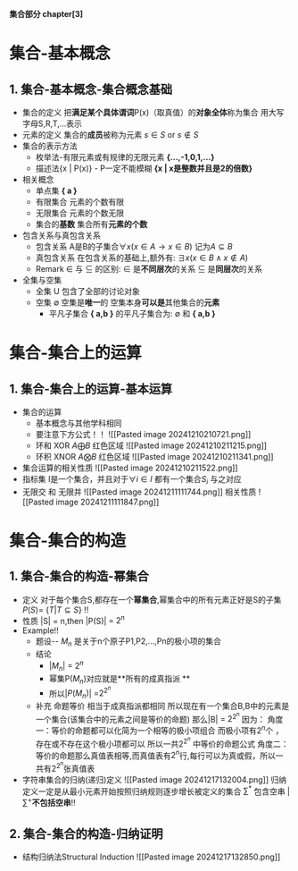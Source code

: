 **集合部分 chapter[3]**
# 集合-基本概念
## 1. 集合-基本概念-集合概念基础
- 集合的定义
	把**满足某个具体谓词**P(x)（取真值）的**对象全体**称为集合
	用大写字母S,R,T,...表示
- 元素的定义
	集合的**成员**被称为元素
	$s\in S$ or $s\notin S$
- 集合的表示方法
	- 枚举法-有限元素或有规律的无限元素
		**{...,-1,0,1,...}**
	- 描述法{x | P(x)} - P一定不能模糊
		**{x | x是整数并且是2的倍数}**
- 相关概念
	- 单点集
		**{ a }**
	- 有限集合
		元素的个数有限
	- 无限集合
		元素的个数无限
	- 集合的**基数**
		集合所有**元素的个数**
- 包含关系与真包含关系
	- 包含关系
		A是B的子集合$\forall x (x\in A \rightarrow x \in B)$ 记为$A \subseteq B$
	- 真包含关系
		在包含关系的基础上,额外有:
		$\exists x (x \in B \land x \notin A)$
	- Remark
		$\in$ 与 $\subseteq$ 的区别:
		$\in$ 是**不同层次**的关系
		$\subseteq$ 是**同层次**的关系
- 全集与空集
	- 全集 U 
		包含了全部的讨论对象
	- 空集 $\emptyset$
		空集是**唯一**的
		空集本身**可以是**其他集合的**元素**
		- 平凡子集合
			**{ a,b }** 的平凡子集合为:
			$\emptyset$ 和 **{ a,b }** 
# 集合-集合上的运算
## 1. 集合-集合上的运算-基本运算
- 集合的运算
	- 基本概念与其他学科相同 
	- 要注意下方公式！！
	![[Pasted image 20241210210721.png]]
	- 环和 XOR  $A \bigoplus B$ 红色区域
		![[Pasted image 20241210211215.png]]
	- 环积 XNOR $A \bigotimes B$ 红色区域
		![[Pasted image 20241210211341.png]]
- 集合运算的相关性质
	![[Pasted image 20241210211522.png]]
- 指标集
	I是一个集合，并且对于$\forall i \in I$ 都有一个集合$S_{i}$ 与之对应
- 无限交 和 无限并
	![[Pasted image 20241211111744.png]]
	相关性质
		![[Pasted image 20241211111847.png]]
# 集合-集合的构造
## 1. 集合-集合的构造-幂集合
- 定义
	对于每个集合S,都存在一个**幂集合**,幂集合中的所有元素正好是S的子集
	$P(S) =$ {$T | T \subseteq S$} !!
- 性质
	|S| = n,then |P(S)| = $2^{n}$
- Example!!
	- 题设-- $M_{n}$ 是关于n个原子P1,P2,...,Pn的极小项的集合
	- 结论
		- |$M_{n}$| = $2^{n}$
		- 幂集P($M_{n}$)对应就是**所有的成真指派 **
		- 所以|$P(M_{n})$| =$2^{2^{n}}$
	- 补充
		命题等价 相当于成真指派都相同
		所以现在有一个集合B,B中的元素是一个集合(该集合中的元素之间是等价的命题)
		那么|B| = $2^{2^{n}}$ 
		因为：
			角度一：等价的命题都可以化简为一个相等的极小项组合 而极小项有$2^{n}$个 ，存在或不存在这个极小项都可以 所以一共$2^{2^{n}}$ 中等价的命题公式
			角度二：等价的命题那么真值表相等,而真值表有$2^{n}$行,每行可以为真或假，所以一共有$2^{2^{n}}$张真值表
- 字符串集合的归纳(递归)定义
	![[Pasted image 20241217132004.png]]
	归纳定义一定是从最小元素开始按照归纳规则逐步增长被定义的集合
	$\sum_{}{}^{*}$ 包含空串                    | $\sum_{}{}^{+}$**不包括空串**!!
	
## 2. 集合-集合的构造-归纳证明
- 结构归纳法Structural Induction
	![[Pasted image 20241217132850.png]]
	